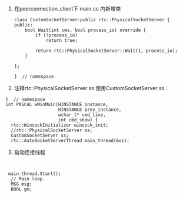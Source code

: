 1. 在peerconnection_client下 main.cc 内新增类

   ```
   class CustomSocketServer:public rtc::PhysicalSocketServer {
   public:
       bool Wait(int cms, bool process_io) override {
           if (!process_io) 
               return true;
   
           return rtc::PhysicalSocketServer::Wait(1, process_io);
       }
   
   };
   
   }  // namespace
   ```



2. 注释rtc::PhysicalSocketServer ss 使用CustomSocketServer ss：

```
}  // namespace
int PASCAL wWinMain(HINSTANCE instance,
                    HINSTANCE prev_instance,
                    wchar_t* cmd_line,
                    int cmd_show) {
  rtc::WinsockInitializer winsock_init;
  //rtc::PhysicalSocketServer ss;
  CustomSocketServer ss;
  rtc::AutoSocketServerThread main_thread(&ss);

```



3. 启动连接线程

```


 main_thread.Start();
  // Main loop.
  MSG msg;
  BOOL gm;
```

